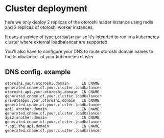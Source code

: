 # Cluster deployment

here we only deploy 2 replicas of the otoroshi leader instance using redis and 2 replicas of otoroshi worker instances

It uses a service of type `LoadBalancer` so it's intended to run in a kubernetes cluster where external loadbalancer are supported

You'll also have to configure your DNS to route otoroshi domain names to the loadbalancer of your kubernetes cluster

## DNS config. example

```
otoroshi.your.otoroshi.domain      IN CNAME generated.cname.of.your.cluster.loadbalancer
otoroshi-api.your.otoroshi.domain  IN CNAME generated.cname.of.your.cluster.loadbalancer
privateapps.your.otoroshi.domain   IN CNAME generated.cname.of.your.cluster.loadbalancer
api1.another.domain                IN CNAME generated.cname.of.your.cluster.loadbalancer
api2.another.domain                IN CNAME generated.cname.of.your.cluster.loadbalancer
*.api.the.api.domain               IN CNAME generated.cname.of.your.cluster.loadbalancer
```
